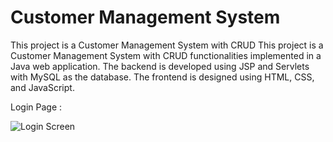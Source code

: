# Customer Management System

This project is a Customer Management System with CRUD This project is a Customer Management System with CRUD functionalities implemented in a Java web application.
The backend is developed using JSP and Servlets with MySQL as the database.
The frontend is designed using HTML, CSS, and JavaScript.

Login Page : 

![Login Screen](https://github.com/codewithsuhana/CustomeWeb/assets/151840352/c7188107-7fcd-4e7c-925d-ba08dcce40b3)
